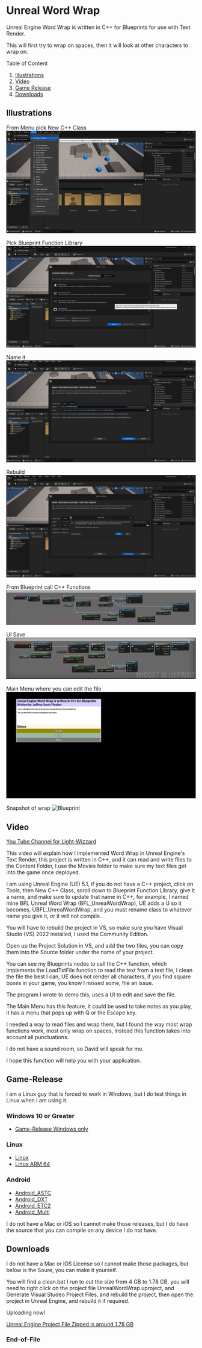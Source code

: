 # Unreal Word Wrap

Unreal Engine Word Wrap is written in C++ for Blueprints for use with Text Render.

This will first try to wrap on spaces, then it will look at other characters to wrap on.

Table of Content
1. [Illustrations](#Illustrations)
2. [Video](#Video)
3. [Game Release](#Game-Release)
4. [Downloads](#Downloads)

## Illustrations

From Menu pick New C++ Class
![Blueprint](https://github.com/Light-Wizzard/UnrealWordWrap/blob/main/images/FromMenu.png)

Pick Blueprint Function Library
![Blueprint](https://github.com/Light-Wizzard/UnrealWordWrap/blob/main/images/BFL.png)

Name it
![Blueprint](https://github.com/Light-Wizzard/UnrealWordWrap/blob/main/images/Name-BFL.png)

Rebuild
![Blueprint](https://github.com/Light-Wizzard/UnrealWordWrap/blob/main/images/Rebuild.png)

From Blueprint call C++ Functions
![Blueprint](https://github.com/Light-Wizzard/UnrealWordWrap/blob/main/images/BlueprintWrap.png)

UI Save
![Blueprint](https://github.com/Light-Wizzard/UnrealWordWrap/blob/main/images/SaveWrapper.png)

Main Menu where you can edit the file
![Blueprint](https://github.com/Light-Wizzard/UnrealWordWrap/blob/main/images/MainMenu.png)

Snapshot of wrap
![Blueprint](https://github.com/Light-Wizzard/UnrealWordWrap/blob/main/images/Snapshot.png)

## Video

[You Tube Channel for Light-Wizzard](https://youtu.be/fm2P9hJGLTA)

This video will explain how I implemented Word Wrap in Unreal Engine's Text Render, this project is written in C++, and it can read and write files to the Content Folder, I use the Movies folder to make sure my text files get into the game once deployed. 

I am using Unreal Engine (UE) 5.1, if you do not have a C++ project, click on Tools, then New C++ Class, scroll down to Blueprint Function Library, give it a name, and make sure to update that name in C++, for example, I named mine BFL Unreal Word Wrap (BFL_UnrealWordWrap), UE adds a U so it becomes, UBFL_UnrealWordWrap, and you must rename class to whatever name you give it, or it will not compile.

You will have to rebuild the project in VS, so make sure you have Visual Studio (VS) 2022 installed, I used the Community Edition. 

Open up the Project Solution in VS, and add the two files, you can copy them into the Source folder under the name of your project.

You can see my Blueprints nodes to call the C++ function, which implements the LoadTxtFile function to read the text from a text file, I clean the file the best I can, UE does not render all characters, if you find square boxes in your game, you know I missed some, file an issue.

The program I wrote to demo this, uses a UI to edit and save the file.

The Main Menu has this feature, it could be used to take notes as you play, it has a menu that pops up with Q or the Escape key.

I needed a way to read files and wrap them, but I found the way most wrap functions work, most only wrap on spaces, instead this function takes into account all punctuations.

I do not have a sound room, so David will speak for me.

I hope this function will help you with your application.

## Game-Release

I am a Linux guy that is forced to work in Windows, but I do test things in Linux when I am using it.

### Windows 10 or Greater

* [Game-Release Windows only](https://github.com/Light-Wizzard/UnrealWordWrap/releases/download/WindowsUnrealWordWrap/Windows.zip)

### Linux

* [Linux](https://github.com/Light-Wizzard/UnrealWordWrap/releases/download/Linux/Linux.zip)
* [Linux ARM 64](https://github.com/Light-Wizzard/UnrealWordWrap/releases/download/LinuxArm64/LinuxArm64.zip)

### Android

* [Android_ASTC](https://github.com/Light-Wizzard/UnrealWordWrap/releases/download/Android_ASTC/Android_ASTC.zip)
* [Android_DXT](https://github.com/Light-Wizzard/UnrealWordWrap/releases/download/Android_DXT/Android_DXT.zip)
* [Android_ETC2](https://github.com/Light-Wizzard/UnrealWordWrap/releases/download/Android_ETC2/Android_ETC2.zip)
* [Android_Multi](https://github.com/Light-Wizzard/UnrealWordWrap/releases/download/Android_Multi/Android_Multi.zip)


I do not have a Mac or iOS so I cannot make those releases, but I do have the source that you can compile on any device I do not have.

## Downloads

I do not have a Mac or iOS License so I cannot make those packages, but below is the Soure, you can make it yourself.

You will find a clean.bat I run to cut the size from 4 GB to 1.78 GB, you will need to right click on the project file UnrealWordWrap.uproject, and Generate Visual Studeo Project Files, and rebuild the project, then open the project in Unreal Engine, and rebuild it if required.

Uploading now!

[Unreal Engine Project File Zipped is around 1.78 GB](https://lightwizzard.com/github/UnrealWordWrap.zip)

### End-of-File

